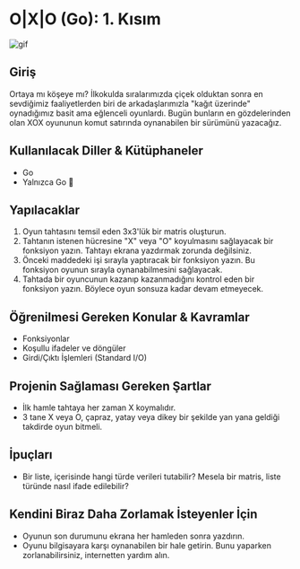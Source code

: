 
# O|X|O (Go): 1. Kısım

![gif](https://media.giphy.com/media/qAWWpdxRzQCFEVGbiJ/giphy.gif)

## Giriş

Ortaya mı köşeye mı? İlkokulda sıralarımızda çiçek olduktan sonra en sevdiğimiz faaliyetlerden biri de arkadaşlarımızla "kağıt üzerinde" oynadığımız basit ama eğlenceli oyunlardı. Bugün bunların en gözdelerinden olan XOX oyununun komut satırında oynanabilen bir sürümünü yazacağız.

## Kullanılacak Diller & Kütüphaneler

- Go
- Yalnızca Go 🫶
## Yapılacaklar

1. Oyun tahtasını temsil eden 3x3'lük bir matris oluşturun.
2. Tahtanın istenen hücresine "X" veya "O" koyulmasını sağlayacak bir fonksiyon yazın. Tahtayı ekrana yazdırmak zorunda değilsiniz.
3. Önceki maddedeki işi sırayla yaptıracak bir fonksiyon yazın. Bu fonksiyon oyunun sırayla oynanabilmesini sağlayacak.
4. Tahtada bir oyuncunun kazanıp kazanmadığını kontrol eden bir fonksiyon yazın. Böylece oyun sonsuza kadar devam etmeyecek.

## Öğrenilmesi Gereken Konular & Kavramlar

- Fonksiyonlar
- Koşullu ifadeler ve döngüler
- Girdi/Çıktı İşlemleri (Standard I/O)

## Projenin Sağlaması Gereken Şartlar

- İlk hamle tahtaya her zaman X koymalıdır.
- 3 tane X veya O, çapraz, yatay veya dikey bir şekilde yan yana geldiği takdirde oyun bitmeli.

## İpuçları

- Bir liste, içerisinde hangi türde verileri tutabilir? Mesela bir matris, liste türünde nasıl ifade edilebilir?

## Kendini Biraz Daha Zorlamak İsteyenler İçin

- Oyunun son durumunu ekrana her hamleden sonra yazdırın.
- Oyunu bilgisayara karşı oynanabilen bir hale getirin. Bunu yaparken zorlanabilirsiniz, internetten yardım alın.
